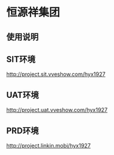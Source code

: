恒源祥集团
==========

## 使用说明

## SIT环境
http://project.sit.vveshow.com/hyx1927

## UAT环境
http://project.uat.vveshow.com/hyx1927

## PRD环境
http://project.linkin.mobi/hyx1927
